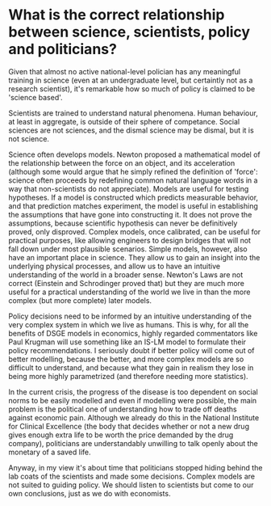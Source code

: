 

# What is the correct relationship between science, scientists, policy and politicians?

Given that almost no active national-level polician has any meaningful training in science 
(even at an undergraduate level, but certaintly not as a research scientist),
it's remarkable how so much of policy is claimed to be 'science based'.


Scientists are trained to understand natural phenomena. 
Human behaviour, at least in aggregate, is outside of their sphere of competance.
Social sciences are not sciences, and the dismal science may be dismal, but it is not science.

Science often develops models. Newton proposed a mathematical model of the relationship between 
the force on an object, and its acceleration (although some would argue that he simply refined the definition of 'force':
science often proceeds by redefining common natural language words in a way that non-scientists do not appreciate).
Models are useful for testing hypotheses. 
If a model is constructed which predicts measurable behavior, and that prediction matches experiment, 
the model is useful in establishing the assumptions that have gone into constructing it.
It does not prove the assumptions, because scientific hypothesis can never be definitively proved, only disproved.
Complex models, once calibrated, can be useful for practical purposes, like allowing engineers to design 
bridges that will not fall down under most plausible scenarios.
Simple models, however, also have an important place in science. 
They allow us to gain an insight into the underlying physical processes,
and allow us to have an intuitive understanding of the world in a broader sense.
Newton's Laws are not correct (Einstein and Schrodinger proved that) but they 
are much more useful for a practical understanding of the world we live in
than the more complex (but more complete) later models.

Policy decisions need to be informed by an intuitive understanding of the very complex 
system in which we live as humans. This is why, for all the benefits of DSGE models in
economics, highly regarded commentators like Paul Krugman will use something like an 
IS-LM model to formulate their policy recommendations. 
I seriously doubt if better policy will come out of better modelling,
because the better, and more complex models are so difficult to understand,
and because what they gain in realism they lose in being more highly 
parametrized (and therefore needing more statistics).

In the current crisis, the progress of the disease is too dependent on
social norms to be easily modelled and even if modelling were possible,
the main problem is the political one of understanding how to trade off
deaths against economic pain. Although we already do this in the National Institute for Clinical Excellence
(the body that decides whether or not a new drug gives enough extra life to be worth the price demanded by the drug company),
politicians are understandably unwilling to talk openly about the monetary
of a saved life. 

Anyway, in my view it's about time that politicians stopped hiding behind the lab coats of the scientists and made some decisions.
Complex models are not suited to guiding policy. We should listen to scientists but come to our own conclusions, just as we do with economists.

